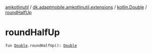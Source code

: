 [amkotlinutil](../../index.md) / [dk.adaptmobile.amkotlinutil.extensions](../index.md) / [kotlin.Double](index.md) / [roundHalfUp](round-half-up.md)

# roundHalfUp

`fun `[`Double`](https://kotlinlang.org/api/latest/jvm/stdlib/kotlin/-double/index.html)`.roundHalfUp(): `[`Double`](https://kotlinlang.org/api/latest/jvm/stdlib/kotlin/-double/index.html)